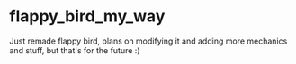 # flappy_bird_my_way
Just remade flappy bird, plans on modifying it and adding more mechanics and stuff, but that's for the future :)
